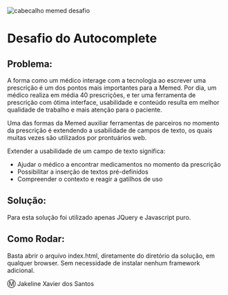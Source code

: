 ![cabecalho memed desafio](https://user-images.githubusercontent.com/2197005/28128758-3b0a0626-6707-11e7-9583-dac319c8b45b.png)

# Desafio do Autocomplete

## Problema:

A forma como um médico interage com a tecnologia ao escrever uma prescrição é um dos pontos mais importantes para a Memed. Por dia, um médico realiza em média 40 prescrições, e ter uma ferramenta de prescrição com ótima interface, usabilidade e conteúdo resulta em melhor qualidade de trabalho e mais atenção para o paciente.

Uma das formas da Memed auxiliar ferramentas de parceiros no momento da prescrição é extendendo a usabilidade de campos de texto, os quais muitas vezes são utilizados por prontuários web.

Extender a usabilidade de um campo de texto significa:
- Ajudar o médico a encontrar medicamentos no momento da prescrição
- Possibilitar a inserção de textos pré-definidos
- Compreender o contexto e reagir a gatilhos de uso

## Solução:

Para esta solução foi utilizado apenas JQuery e Javascript puro.

## Como Rodar:

Basta abrir o arquivo index.html, diretamente do diretório da solução, em qualquer browser. Sem necessidade de instalar nenhum framework adicional.

:m: Jakeline Xavier dos Santos
